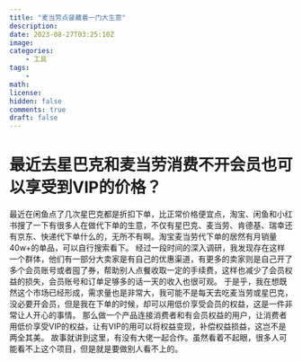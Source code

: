 ```yaml
---
title: "麦当劳点餐藏着一门大生意"
description: 
date: 2023-08-27T03:25:10Z
image: 
categories:
    - 工具
tags:
    - 
math: 
license: 
hidden: false
comments: true
draft: false
---
```


# 最近去星巴克和麦当劳消费不开会员也可以享受到VIP的价格？
最近在闲鱼点了几次星巴克都是折扣下单，比正常价格便宜点，淘宝、闲鱼和小红书搜了一下有很多人在做代下单的生意，不仅有星巴克、麦当劳、肯德基、瑞幸还有京东、快递代下单什么的，无所不有啊。淘宝麦当劳代下单的居然有月销量40w+的单品，可以自行搜索看下。
经过一段时间的深入调研，我发现存在这样一个群体，他们有一部分大卖家是有自己的优惠渠道，有更多的卖家则是自己开了多个会员账号或者囤了券，帮助别人点餐收取一定的手续费，这样也减少了会员权益的损失，会员账号和订单足够多的话一天的收入也很可观。
于是乎，我在想既然这个市场已经形成，需求量也是非常大，我可能不是每天去吃麦当劳或星巴克，没必要开会员，但是我在下单的时候，却可以用低价享受会员的权益，这是一件非常让人开心的事情。
那么做一个产品连接消费者和有会员权益的用户，让消费者用低价享受VIP的权益，让有VIP的用可以将权益变现，补偿权益损益，这岂不是两全其美。
故事就讲到这里，有没有大佬一起合作。虽然看着不起眼，很多人可能看不上这个项目，但是就是要做别人看不上的。